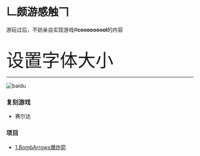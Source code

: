 # 𠃊颇游感触𠃍
游玩过后，不妨亲自实现游戏#**cooooooool**</font>的内容<br><br><br>
<font size=15>设置字体大小</font>

-------------------------
![baidu](https://github.com/linhgf/GameLive/blob/main/Previews/BombArrows_1.jpg)  
### 复刻游戏
* 赛尔达
### 项目
* [1.BombArrows爆炸箭](https://github.com/linhgf/GameLive/tree/main/BombArrows "")

